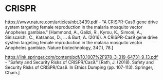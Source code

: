 <!-- TITLE: Crispr -->
<!-- SUBTITLE: A quick summary of Crispr -->

# CRISPR
https://www.nature.com/articles/nbt.3439.pdf - "A CRISPR-Cas9 gene drive system targeting female reproduction in the malaria mosquito vector Anopheles gambiae." 
[Hammond, A., Galizi, R., Kyrou, K., Simoni, A., Siniscalchi, C., Katsanos, D., ... & Burt, A. (2016). A CRISPR-Cas9 gene drive system targeting female reproduction in the malaria mosquito vector Anopheles gambiae. Nature biotechnology, 34(1), 78.]

https://link.springer.com/content/pdf/10.1007%2F978-3-319-64731-9_13.pdf - "Safety and Security Risks of CRISPR/Cas9." 
[Rath, J. (2018). Safety and Security Risks of CRISPR/Cas9. In Ethics Dumping (pp. 107-113). Springer, Cham.]
